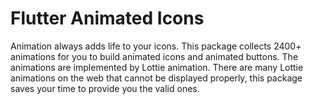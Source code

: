 # Flutter Animated Icons

Animation always adds life to your icons. This package collects 2400+ animations for you to build animated icons and animated buttons. The animations are implemented by Lottie animation. There are many Lottie animations on the web that cannot be displayed properly, this package saves your time to provide you the valid ones.
